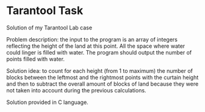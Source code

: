 # Tarantool Task
Solution of my Tarantool Lab case

Problem description: the input to the program is an array of integers reflecting the height of the land at this point. All the space where water could linger is filled with water. The program should output the number of points filled with water.

Solution idea: to count for each height (from 1 to maximum) the number of blocks between the leftmost and the rightmost points with the curtain height and then to subtract the overall amount of blocks of land because they were not taken into account during the previous calculations.

Solution provided in C language.
